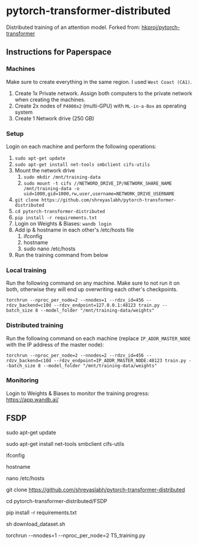 # pytorch-transformer-distributed

Distributed training of an attention model. Forked from: [hkproj/pytorch-transformer](https://github.com/hkproj/pytorch-transformer)

## Instructions for Paperspace

### Machines

Make sure to create everything in the same region. I used `West Coast (CA1)`.

1. Create 1x Private network. Assign both computers to the private network when creating the machines.
2. Create 2x nodes of `P4000x2` (multi-GPU) with `ML-in-a-Box` as operating system
3. Create 1 Network drive (250 GB)

### Setup

Login on each machine and perform the following operations:

1. `sudo apt-get update`
2. `sudo apt-get install net-tools smbclient cifs-utils`
3. Mount the network drive
   1. `sudo mkdir /mnt/training-data`
   2. `sudo mount -t cifs //NETWORD_DRIVE_IP/NETWORK_SHARE_NAME /mnt/training-data -o uid=1000,gid=1000,rw,user,username=NETWORK_DRIVE_USERNAME`
4. `git clone https://github.com/shreyaslabh/pytorch-transformer-distributed`
5. `cd pytorch-transformer-distributed`
6. `pip install -r requirements.txt`
7. Login on Weights & Biases: `wandb login`   
8. Add ip & hostname in each other's /etc/hosts file
    1. ifconfig
    2. hostname
    3. sudo nano /etc/hosts
9. Run the training command from below

### Local training

Run the following command on any machine. Make sure to not run it on both, otherwise they will end up overwriting each other's checkpoints.

`torchrun --nproc_per_node=2 --nnodes=1 --rdzv_id=456 --rdzv_backend=c10d --rdzv_endpoint=127.0.0.1:48123 train.py --batch_size 8 --model_folder "/mnt/training-data/weights"`

### Distributed training

Run the following command on each machine (replace `IP_ADDR_MASTER_NODE` with the IP address of the master node):

`torchrun --nproc_per_node=2 --nnodes=2 --rdzv_id=456 --rdzv_backend=c10d --rdzv_endpoint=IP_ADDR_MASTER_NODE:48123 train.py --batch_size 8 --model_folder "/mnt/training-data/weights"`

### Monitoring

Login to Weights & Biases to monitor the training progress: https://app.wandb.ai/


## FSDP

sudo apt-get update

sudo apt-get install net-tools smbclient cifs-utils

ifconfig

hostname

nano /etc/hosts

git clone https://github.com/shreyaslabh/pytorch-transformer-distributed

cd pytorch-transformer-distributed/FSDP

pip install -r requirements.txt

sh download_dataset.sh

torchrun --nnodes=1 --nproc_per_node=2  T5_training.py

